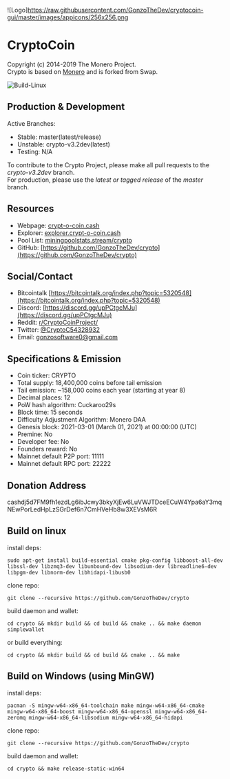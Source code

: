 ![Logo]https://raw.githubusercontent.com/GonzoTheDev/cryptocoin-gui/master/images/appicons/256x256.png

# CryptoCoin

Copyright (c) 2014-2019 The Monero Project.   
Crypto is based on [Monero](README_original.md) and is forked from Swap.

![Build-Linux](https://github.com/swap-dev/swap/workflows/Build-Linux/badge.svg)

## Production & Development

Active Branches:
- Stable: master(latest/release)
- Unstable: crypto-v3.2dev(latest)
- Testing: N/A

To contribute to the Crypto Project, please make all pull requests to the _crypto-v3.2dev_ branch.<br/>
For production, please use the _latest or tagged release_ of the _master_ branch.

## Resources
- Webpage: [crypt-o-coin.cash](https://crypt-o-coin.cash)
- Explorer: [explorer.crypt-o-coin.cash](https://explorer.crypt-o-coin.cash)
- Pool List: [miningpoolstats.stream/crypto](https://miningpoolstats.stream/crypto)
- GitHub: [https://github.com/GonzoTheDev/crypto](https://github.com/GonzoTheDev/crypto)

## Social/Contact

- Bitcointalk [https://bitcointalk.org/index.php?topic=5320548](https://bitcointalk.org/index.php?topic=5320548)
- Discord: [https://discord.gg/upPCtgcMJu](https://discord.gg/upPCtgcMJu)
- Reddit: [r/CryptoCoinProject/](https://www.reddit.com/r/CryptoCoinProject/)
- Twitter: [@CryptoC54328932](https://twitter.com/CryptoC54328932)
- Email: gonzosoftware0@gmail.com

## Specifications & Emission

- Coin ticker: CRYPTO
- Total supply: 18,400,000 coins before tail emission
- Tail emission: ~158,000 coins each year (starting at year 8)
- Decimal places: 12
- PoW hash algorithm: Cuckaroo29s
- Block time: 15 seconds
- Difficulty Adjustment Algorithm: Monero DAA
- Genesis block: 2021-03-01 (March 01, 2021) at 00:00:00 (UTC)
- Premine: No
- Developer fee: No
- Founders reward: No
- Mainnet default P2P port: 11111
- Mainnet default RPC port: 22222

## Donation Address
cashdj5d7FM9fh1ezdLg6ibJcwy3bkyXjEw6LuVWJTDceECuW4Ypa6aY3mqNEwPorLedHpLzSGrDef6n7CmHVeHb8w3XEVsM6R

## Build on linux

install deps:

`sudo apt-get install build-essential cmake pkg-config libboost-all-dev libssl-dev libzmq3-dev libunbound-dev libsodium-dev libreadline6-dev libpgm-dev libnorm-dev libhidapi-libusb0`

clone repo:

`git clone --recursive https://github.com/GonzoTheDev/crypto`

build daemon and wallet:

`cd crypto && mkdir build && cd build && cmake .. && make daemon simplewallet`

or build everything:

`cd crypto && mkdir build && cd build && cmake .. && make`

## Build on Windows (using MinGW)

install deps:

`pacman -S mingw-w64-x86_64-toolchain make mingw-w64-x86_64-cmake mingw-w64-x86_64-boost mingw-w64-x86_64-openssl mingw-w64-x86_64-zeromq mingw-w64-x86_64-libsodium mingw-w64-x86_64-hidapi`

clone repo:

`git clone --recursive https://github.com/GonzoTheDev/crypto`

build daemon and wallet:

`cd crypto && make release-static-win64`

